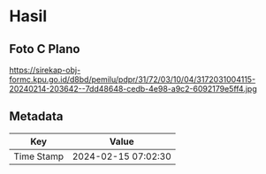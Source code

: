 # Hasil

## Foto C Plano

https://sirekap-obj-formc.kpu.go.id/d8bd/pemilu/pdpr/31/72/03/10/04/3172031004115-20240214-203642--7dd48648-cedb-4e98-a9c2-6092179e5ff4.jpg


## Metadata

| Key        | Value               |
| ---------- | ------------------- |
| Time Stamp | 2024-02-15 07:02:30 |



